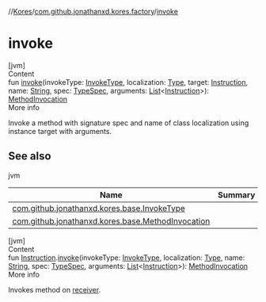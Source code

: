 //[Kores](../index.md)/[com.github.jonathanxd.kores.factory](index.md)/[invoke](invoke.md)



# invoke  
[jvm]  
Content  
fun [invoke](invoke.md)(invokeType: [InvokeType](../com.github.jonathanxd.kores.base/-invoke-type/index.md), localization: [Type](https://docs.oracle.com/javase/8/docs/api/java/lang/reflect/Type.html), target: [Instruction](../com.github.jonathanxd.kores/-instruction/index.md), name: [String](https://kotlinlang.org/api/latest/jvm/stdlib/kotlin/-string/index.html), spec: [TypeSpec](../com.github.jonathanxd.kores.base/-type-spec/index.md), arguments: [List](https://kotlinlang.org/api/latest/jvm/stdlib/kotlin.collections/-list/index.html)<[Instruction](../com.github.jonathanxd.kores/-instruction/index.md)>): [MethodInvocation](../com.github.jonathanxd.kores.base/-method-invocation/index.md)  
More info  


Invoke a method with signature spec and name of class localization using instance target with arguments.



## See also  
  
jvm  
  
|  Name|  Summary| 
|---|---|
| <a name="com.github.jonathanxd.kores.factory//invoke/#com.github.jonathanxd.kores.base.InvokeType#java.lang.reflect.Type#com.github.jonathanxd.kores.Instruction#kotlin.String#com.github.jonathanxd.kores.base.TypeSpec#kotlin.collections.List[com.github.jonathanxd.kores.Instruction]/PointingToDeclaration/"></a>[com.github.jonathanxd.kores.base.InvokeType](../com.github.jonathanxd.kores.base/-invoke-type/index.md)| <a name="com.github.jonathanxd.kores.factory//invoke/#com.github.jonathanxd.kores.base.InvokeType#java.lang.reflect.Type#com.github.jonathanxd.kores.Instruction#kotlin.String#com.github.jonathanxd.kores.base.TypeSpec#kotlin.collections.List[com.github.jonathanxd.kores.Instruction]/PointingToDeclaration/"></a>
| <a name="com.github.jonathanxd.kores.factory//invoke/#com.github.jonathanxd.kores.base.InvokeType#java.lang.reflect.Type#com.github.jonathanxd.kores.Instruction#kotlin.String#com.github.jonathanxd.kores.base.TypeSpec#kotlin.collections.List[com.github.jonathanxd.kores.Instruction]/PointingToDeclaration/"></a>[com.github.jonathanxd.kores.base.MethodInvocation](../com.github.jonathanxd.kores.base/-method-invocation/index.md)| <a name="com.github.jonathanxd.kores.factory//invoke/#com.github.jonathanxd.kores.base.InvokeType#java.lang.reflect.Type#com.github.jonathanxd.kores.Instruction#kotlin.String#com.github.jonathanxd.kores.base.TypeSpec#kotlin.collections.List[com.github.jonathanxd.kores.Instruction]/PointingToDeclaration/"></a>
  
  


[jvm]  
Content  
fun [Instruction](../com.github.jonathanxd.kores/-instruction/index.md).[invoke](invoke.md)(invokeType: [InvokeType](../com.github.jonathanxd.kores.base/-invoke-type/index.md), localization: [Type](https://docs.oracle.com/javase/8/docs/api/java/lang/reflect/Type.html), name: [String](https://kotlinlang.org/api/latest/jvm/stdlib/kotlin/-string/index.html), spec: [TypeSpec](../com.github.jonathanxd.kores.base/-type-spec/index.md), arguments: [List](https://kotlinlang.org/api/latest/jvm/stdlib/kotlin.collections/-list/index.html)<[Instruction](../com.github.jonathanxd.kores/-instruction/index.md)>): [MethodInvocation](../com.github.jonathanxd.kores.base/-method-invocation/index.md)  
More info  


Invokes method on [receiver](../com.github.jonathanxd.kores/-instruction/index.md).

  




